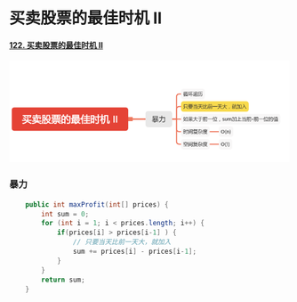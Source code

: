 买卖股票的最佳时机 II
================

#### [122. 买卖股票的最佳时机 II](https://leetcode-cn.com/problems/best-time-to-buy-and-sell-stock-ii/)

![image_maxProfit](../images/lc-junior/array/image_maxProfit.png)

### 暴力

```java
    public int maxProfit(int[] prices) {
        int sum = 0;
        for (int i = 1; i < prices.length; i++) {
            if(prices[i] > prices[i-1] ) {
                // 只要当天比前一天大，就加入
                sum += prices[i] - prices[i-1];
            }
        }
        return sum;
    }
```